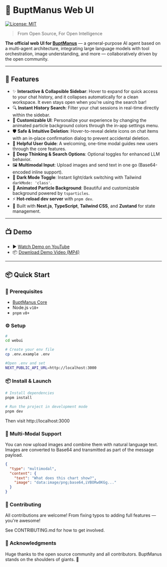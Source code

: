 # 🌌 BuptManus Web UI

[![License: MIT](https://img.shields.io/badge/License-MIT-yellow.svg)](https://opensource.org/licenses/MIT)

> From Open Source, For Open Intelligence

**The official web UI for [BuptManus](https://github.com/Bluenyg/BuptManus)** — a general-purpose AI agent based on a multi-agent architecture, integrating large language models with tool orchestration, image understanding, and more — collaboratively driven by the open community.

---

## 🚀 Features

- ✨ **Interactive & Collapsible Sidebar**: Hover to expand for quick access to your chat history, and it collapses automatically for a clean workspace. It even stays open when you're using the search bar!
- 🔍 **Instant History Search**: Filter your chat sessions in real-time directly within the sidebar.
- 🎨 **Customizable UI**: Personalize your experience by changing the animated particle background colors through the in-app settings menu.
- 🛡️ **Safe & Intuitive Deletion**: Hover-to-reveal delete icons on chat items with an in-place confirmation dialog to prevent accidental deletion.
- 👋 **Helpful User Guide**: A welcoming, one-time modal guides new users through the core features.
- 🧠 **Deep Thinking & Search Options**: Optional toggles for enhanced LLM behavior.
- 🖼️ **Multimodal Input**: Upload images and send text in one go (Base64-encoded inline support).
- 🌙 **Dark Mode Toggle**: Instant light/dark switching with Tailwind `darkMode: 'class'`.
- 🎇 **Animated Particle Background**: Beautiful and customizable background powered by `tsparticles`.
- ⚡ **Hot-reload dev server** with `pnpm dev`.
- 💅 Built with **Next.js**, **TypeScript**, **Tailwind CSS**, and **Zustand** for state management.

---

## 📺 Demo

- ▶️ [Watch Demo on YouTube](https://youtu.be/sZCHqrQBUGk)
- 📦 [Download Demo Video (MP4)](https://github.com/langmanus/langmanus/blob/main/assets/demo.mp4)

---

## 📦 Quick Start

### 🔧 Prerequisites

- [BuptManus Core](https://github.com/Bluenyg/BuptManus)
- Node.js `v18+`
- `pnpm` `v8+`

### ⚙️ Setup

```bash
#
cd webui

# Create your env file
cp .env.example .env

#Open .env and set
NEXT_PUBLIC_API_URL=http://localhost:3000
```

### 📦 Install & Launch
```bash
# Install dependencies
pnpm install

# Run the project in development mode
pnpm dev
```
Then visit http://localhost:3000

### 🧪 Multi-Modal Support
You can now upload images and combine them with natural language text. Images are converted to Base64 and transmitted as part of the message payload.
```json
{
  "type": "multimodal",
  "content": {
    "text": "What does this chart show?",
    "image": "data:image/png;base64,iVBORw0KGg..."
  }
}
```

### 🤝 Contributing
All contributions are welcome!
From fixing typos to adding full features — you're awesome!

See CONTRIBUTING.md for how to get involved.

### 🙏 Acknowledgments
Huge thanks to the open source community and all contributors.
BuptManus stands on the shoulders of giants. 🦾
